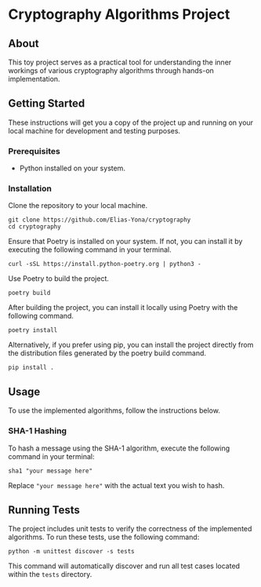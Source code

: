# Cryptography Algorithms Project

## About

This toy project serves as a practical tool for understanding the inner workings of various cryptography algorithms through hands-on implementation. 

## Getting Started

These instructions will get you a copy of the project up and running on your local machine for development and testing purposes.

### Prerequisites

- Python installed on your system.

### Installation

Clone the repository to your local machine.

```shell
git clone https://github.com/Elias-Yona/cryptography
cd cryptography
```

Ensure that Poetry is installed on your system. If not, you can install it by executing the following command in your terminal.

```shell
curl -sSL https://install.python-poetry.org | python3 -
```

Use Poetry to build the project.

```shell
poetry build
```

After building the project, you can install it locally using Poetry with the following command.

```shell
poetry install
```

Alternatively, if you prefer using pip, you can install the project directly from the distribution files generated by the poetry build command.

```shell
pip install .
```

## Usage

To use the implemented algorithms, follow the instructions below.

### SHA-1 Hashing

To hash a message using the SHA-1 algorithm, execute the following command in your terminal:

```shell
sha1 "your message here"
```

Replace `"your message here"` with the actual text you wish to hash.

## Running Tests

The project includes unit tests to verify the correctness of the implemented algorithms. To run these tests, use the following command:

```shell
python -m unittest discover -s tests
```

This command will automatically discover and run all test cases located within the `tests` directory.
